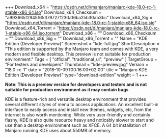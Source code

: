 +++
Download_x64 = "https://osdn.net/dl/manjaro/manjaro-kde-18.0-rc-1-stable-x86_64.iso"
Download_x64_Checksum = "a993665f2945f65379727f230a16ba25b30ab3bc"
Download_x64_Sig = "https://osdn.net/dl/manjaro/manjaro-kde-18.0-rc-1-stable-x86_64.iso.sig"
Download_x64_Torrent = "https://osdn.net/dl/manjaro/manjaro-kde-18.0-rc-1-stable-x86_64.iso.torrent"
Download_x86 = ""
Download_x86_Checksum = ""
Download_x86_Sig = ""
Download_x86_Torrent = ""
Name = "KDE Edition (Developer Preview)"
Screenshot = "kde-full.jpg"
ShortDescription = "This edition is supported by the Manjaro team and comes with KDE, a very modern and flexible desktop. This preview is not suitable for production environment."
Tags = [ "official", "traditional_ui", "preview" ]
TargetGroup = "For testers and developers"
Thumbnail = "kde-preview.jpg"
Version = "18.0-rc-1"
date = "2018-10-09T00:16:00+02:00"
title = "Manjaro KDE Edition (Developer Preview)"
type="download-edition"
weight = 1
+++

**Note: This is a preview version for developers and testers and is not suitable for production environment as it may contain bugs**

KDE is a feature-rich and versatile desktop environment that provides several different styles of menu to access applications. An excellent built-in interface to easily access and install new themes, widgets, etc, from the internet is also worth mentioning. While very user-friendly and certainly flashy, KDE is also quite resource heavy and noticably slower to start and use than a desktop environment such as XFCE. A 64 bit installation of Manjaro running KDE uses about 550MB of memory.
